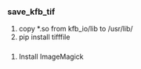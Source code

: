 ### save_kfb_tif
1. copy *.so from kfb_io/lib to /usr/lib/
2. pip install tifffile


### 
1. Install ImageMagick
